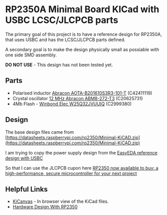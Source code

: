 # RP2350A Minimal Board KICad with USBC LCSC/JLCPCB parts

The primary goal of this project is to have a reference design for RP2350A, that uses USBC and has the LCSC/JLCPCB parts defined.

A secondary goal is to make the design physically small as possiable with one side SMD assembly.

**DO NOT USE** - This design has not been tested yet.

## Parts

- Polarised inductor [Abracon AOTA-B201610S3R3-101-T](https://jlcpcb.com/partdetail/AbraconLlc-AOTA_B201610S3R3_101T/C42411119) (C42411119)
- Crystal oscillator [12 MHz Abracon ABM8-272-T3](https://jlcpcb.com/partdetail/AbraconLlc-ABM8_272T3/C20625731) (C20625731)
- 4Mb Flash - [Winbond Elec W25Q32JVUUIQ](https://jlcpcb.com/partdetail/WinbondElec-W25Q32JVUUIQ/C2999380) (C2999380)

## Design

The base design files came from [https://datasheets.raspberrypi.com/rp2350/Minimal-KiCAD.zip](https://datasheets.raspberrypi.com/rp2350/Minimal-KiCAD.zip)

I am trying to copy the power supply design from the [EasyEDA reference design with USBC](https://oshwlab.com/lckfb-team/coloreasypicox)

So that I can use the JLCPCB cupon here [RP2350 now available to buy: a high-performance, secure microcontroller for your next project](https://www.raspberrypi.com/news/rp2350-now-available-to-buy-a-high-performance-secure-microcontroller-for-your-next-project/)

## Helpful Links

- [KiCanvas](https://kicanvas.org/?github=https://github.com/funvill/RP2350A_Minimal_USBC/tree/main/RP-006440-DD-2-RP2350A%20Minimal%20Board%20Kicad%20archive) - In browser view of the KiCad files.
- [Hardware Design With RP2350](https://datasheets.raspberrypi.com/rp2350/hardware-design-with-rp2350.pdf)
